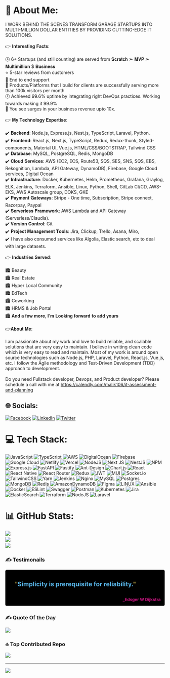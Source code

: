 # 💫 About Me:
I WORK BEHIND THE SCENES TRANSFORM GARAGE STARTUPS INTO MULTI-MILLION DOLLAR ENTITIES BY PROVIDING CUTTING-EDGE IT SOLUTIONS.<br><br>👉 𝐈𝐧𝐭𝐞𝐫𝐞𝐬𝐭𝐢𝐧𝐠 𝐅𝐚𝐜𝐭𝐬:<br><br>🕓 6+ Startups (and still counting) are served from 𝐒𝐜𝐫𝐚𝐭𝐜𝐡 ➢ 𝐌𝐕𝐏 ➢ 𝐌𝐮𝐥𝐭𝐢𝐦𝐢𝐥𝐥𝐢𝐨𝐧 $ 𝐁𝐮𝐬𝐢𝐧𝐞𝐬𝐬<br>⭐ 5-star reviews from customers<br>🎯 End to end support<br>💪 Products/Platforms that I build for clients are successfully serving more than 100k visitors per month<br>🕑 Achieved 99.6% uptime by integrating right DevOps practices. Working towards making it 99.9%<br>🚀 You see surges in your business revenue upto 10x.<br><br>👉 𝐌𝐲 𝐓𝐞𝐜𝐡𝐧𝐨𝐥𝐨𝐠𝐲 𝐄𝐱𝐩𝐞𝐫𝐭𝐢𝐬𝐞:<br><br>✔️ 𝐁𝐚𝐜𝐤𝐞𝐧𝐝: Node.js, Express.js, Nest.js, TypeScript, Laravel, Python.<br>✔️ 𝐅𝐫𝐨𝐧𝐭𝐞𝐧𝐝: React.js, Next.js, TypeScript, Redux, Redux-thunk, Styled-components, Material UI, Vue.js, HTML/CSS/BOOTSTRAP, Tailwind CSS<br>✔️ 𝐃𝐚𝐭𝐚𝐛𝐚𝐬𝐞: MySQL, PostgreSQL, Redis, MongoDB<br>✔️ 𝐂𝐥𝐨𝐮𝐝 𝐒𝐞𝐫𝐯𝐢𝐜𝐞𝐬: AWS (EC2, ECS, Route53, SQS, SES, SNS, SQS, EBS, Rekognition, Lambda, API Gateway, DynamoDB), Firebase, Google Cloud services, Digital Ocean<br>✔️ 𝐈𝐧𝐟𝐫𝐚𝐬𝐭𝐫𝐮𝐜𝐭𝐮𝐫𝐞: Docker, Kubernetes, Helm, Prometheus, Grafana, Graylog, ELK, Jenkins, Terraform, Ansible, Linux, Python, Shell, GitLab CI/CD, AWS-EKS, AWS Autoscale group, DOKS, GKE<br>✔️ 𝐏𝐚𝐲𝐦𝐞𝐧𝐭 𝐆𝐚𝐭𝐞𝐰𝐚𝐲𝐬: Stripe - One time, Subscription, Stripe connect, Razorpay, Paypal<br>✔️ 𝐒𝐞𝐫𝐯𝐞𝐫𝐥𝐞𝐬𝐬 𝐅𝐫𝐚𝐦𝐞𝐰𝐨𝐫𝐤: AWS Lambda and API Gateway (Serverless/Claudia).<br>✔️ 𝐕𝐞𝐫𝐬𝐢𝐨𝐧 𝐂𝐨𝐧𝐭𝐫𝐨𝐥: Git<br>✔️ 𝐏𝐫𝐨𝐣𝐞𝐜𝐭 𝐌𝐚𝐧𝐚𝐠𝐞𝐦𝐞𝐧𝐭 𝐓𝐨𝐨𝐥𝐬: Jira, Clickup, Trello, Asana, Miro,<br>✔️ I have also consumed services like Algolia, Elastic search, etc to deal with large datasets.<br><br>👉 𝐈𝐧𝐝𝐮𝐬𝐭𝐫𝐢𝐞𝐬 𝐒𝐞𝐫𝐯𝐞𝐝:<br><br>🏙 Beauty<br>🏙 Real Estate<br>🏙 Hyper Local Community<br>🏙 EdTech<br>🏙 Coworking<br>🏙 HRMS & Job Portal<br>🏙 𝐀𝐧𝐝 𝐚 𝐟𝐞𝐰 𝐦𝐨𝐫𝐞, 𝐈'𝐦 𝐋𝐨𝐨𝐤𝐢𝐧𝐠 𝐟𝐨𝐫𝐰𝐚𝐫𝐝 𝐭𝐨 𝐚𝐝𝐝 𝐲𝐨𝐮𝐫𝐬<br><br>👉𝐀𝐛𝐨𝐮𝐭 𝐌𝐞:<br><br>I am passionate about my work and love to build reliable, and scalable solutions that are very easy to maintain. I believe in writing clean code which is very easy to read and maintain. Most of my work is around open source technologies such as Node.js, PHP, Laravel, Python, React.js, Vue.js, etc. I follow the Agile methodology and Test-Driven Development (TDD) approach to development.<br><br>Do you need Fullstack developer, Devops, and Product developer? Please schedule a call with me at https://calendly.com/malik106/it-assessment-and-planning


## 🌐 Socials:
[![Facebook](https://img.shields.io/badge/Facebook-%231877F2.svg?logo=Facebook&logoColor=white)](https://www.facebook.com/malik.lakhani.96) [![LinkedIn](https://img.shields.io/badge/LinkedIn-%230077B5.svg?logo=linkedin&logoColor=white)](https://www.linkedin.com/in/malik-software-engineer/) [![Twitter](https://img.shields.io/badge/Twitter-%231DA1F2.svg?logo=Twitter&logoColor=white)](https://twitter.com/https://twitter.com/malik_lakhani67) 

# 💻 Tech Stack:
![JavaScript](https://img.shields.io/badge/javascript-%23323330.svg?style=for-the-badge&logo=javascript&logoColor=%23F7DF1E) ![TypeScript](https://img.shields.io/badge/typescript-%23007ACC.svg?style=for-the-badge&logo=typescript&logoColor=white) ![AWS](https://img.shields.io/badge/AWS-%23FF9900.svg?style=for-the-badge&logo=amazon-aws&logoColor=white) ![DigitalOcean](https://img.shields.io/badge/DigitalOcean-%230167ff.svg?style=for-the-badge&logo=digitalOcean&logoColor=white) ![Firebase](https://img.shields.io/badge/firebase-%23039BE5.svg?style=for-the-badge&logo=firebase) ![Google Cloud](https://img.shields.io/badge/Google%20Cloud-%234285F4.svg?style=for-the-badge&logo=google-cloud&logoColor=white) ![Netlify](https://img.shields.io/badge/netlify-%23000000.svg?style=for-the-badge&logo=netlify&logoColor=#00C7B7) ![Vercel](https://img.shields.io/badge/vercel-%23000000.svg?style=for-the-badge&logo=vercel&logoColor=white) ![NodeJS](https://img.shields.io/badge/node.js-6DA55F?style=for-the-badge&logo=node.js&logoColor=white) ![Next JS](https://img.shields.io/badge/Next-black?style=for-the-badge&logo=next.js&logoColor=white) ![NestJS](https://img.shields.io/badge/nestjs-%23E0234E.svg?style=for-the-badge&logo=nestjs&logoColor=white) ![NPM](https://img.shields.io/badge/NPM-%23000000.svg?style=for-the-badge&logo=npm&logoColor=white) ![Express.js](https://img.shields.io/badge/express.js-%23404d59.svg?style=for-the-badge&logo=express&logoColor=%2361DAFB) ![FastAPI](https://img.shields.io/badge/FastAPI-005571?style=for-the-badge&logo=fastapi) ![Fastify](https://img.shields.io/badge/fastify-%23000000.svg?style=for-the-badge&logo=fastify&logoColor=white) ![Ant-Design](https://img.shields.io/badge/-AntDesign-%230170FE?style=for-the-badge&logo=ant-design&logoColor=white) ![Chart.js](https://img.shields.io/badge/chart.js-F5788D.svg?style=for-the-badge&logo=chart.js&logoColor=white) ![React](https://img.shields.io/badge/react-%2320232a.svg?style=for-the-badge&logo=react&logoColor=%2361DAFB) ![React Native](https://img.shields.io/badge/react_native-%2320232a.svg?style=for-the-badge&logo=react&logoColor=%2361DAFB) ![React Router](https://img.shields.io/badge/React_Router-CA4245?style=for-the-badge&logo=react-router&logoColor=white) ![Redux](https://img.shields.io/badge/redux-%23593d88.svg?style=for-the-badge&logo=redux&logoColor=white) ![JWT](https://img.shields.io/badge/JWT-black?style=for-the-badge&logo=JSON%20web%20tokens) ![MUI](https://img.shields.io/badge/MUI-%230081CB.svg?style=for-the-badge&logo=material-ui&logoColor=white) ![Socket.io](https://img.shields.io/badge/Socket.io-black?style=for-the-badge&logo=socket.io&badgeColor=010101) ![TailwindCSS](https://img.shields.io/badge/tailwindcss-%2338B2AC.svg?style=for-the-badge&logo=tailwind-css&logoColor=white) ![Yarn](https://img.shields.io/badge/yarn-%232C8EBB.svg?style=for-the-badge&logo=yarn&logoColor=white) ![Jenkins](https://img.shields.io/badge/jenkins-%232C5263.svg?style=for-the-badge&logo=jenkins&logoColor=white) ![Nginx](https://img.shields.io/badge/nginx-%23009639.svg?style=for-the-badge&logo=nginx&logoColor=white) ![MySQL](https://img.shields.io/badge/mysql-%2300f.svg?style=for-the-badge&logo=mysql&logoColor=white) ![Postgres](https://img.shields.io/badge/postgres-%23316192.svg?style=for-the-badge&logo=postgresql&logoColor=white) ![MongoDB](https://img.shields.io/badge/MongoDB-%234ea94b.svg?style=for-the-badge&logo=mongodb&logoColor=white) ![Redis](https://img.shields.io/badge/redis-%23DD0031.svg?style=for-the-badge&logo=redis&logoColor=white) ![AmazonDynamoDB](https://img.shields.io/badge/Amazon%20DynamoDB-4053D6?style=for-the-badge&logo=Amazon%20DynamoDB&logoColor=white) 	![Figma](https://img.shields.io/badge/figma-%23F24E1E.svg?style=for-the-badge&logo=figma&logoColor=white) ![LINUX](https://img.shields.io/badge/Linux-FCC624?style=for-the-badge&logo=linux&logoColor=black) ![Ansible](https://img.shields.io/badge/ansible-%231A1918.svg?style=for-the-badge&logo=ansible&logoColor=white) ![Docker](https://img.shields.io/badge/docker-%230db7ed.svg?style=for-the-badge&logo=docker&logoColor=white) ![ESLint](https://img.shields.io/badge/ESLint-4B3263?style=for-the-badge&logo=eslint&logoColor=white) ![Swagger](https://img.shields.io/badge/-Swagger-%23Clojure?style=for-the-badge&logo=swagger&logoColor=white) ![Postman](https://img.shields.io/badge/Postman-FF6C37?style=for-the-badge&logo=postman&logoColor=white) ![Kubernetes](https://img.shields.io/badge/kubernetes-%23326ce5.svg?style=for-the-badge&logo=kubernetes&logoColor=white) ![Jira](https://img.shields.io/badge/jira-%230A0FFF.svg?style=for-the-badge&logo=jira&logoColor=white) ![ElasticSearch](https://img.shields.io/badge/-ElasticSearch-005571?style=for-the-badge&logo=elasticsearch) ![Terraform](https://img.shields.io/badge/terraform-%235835CC.svg?style=for-the-badge&logo=terraform&logoColor=white) ![NodeJS](https://img.shields.io/badge/node.js-6DA55F?style=for-the-badge&logo=node.js&logoColor=white) ![Laravel](https://img.shields.io/badge/laravel-%23FF2D20.svg?style=for-the-badge&logo=laravel&logoColor=white)
# 📊 GitHub Stats:
![](https://github-readme-stats.vercel.app/api?username=malik106&theme=dark&hide_border=true&include_all_commits=true&count_private=true)<br/>
![](https://github-readme-streak-stats.herokuapp.com/?user=malik106&theme=dark&hide_border=true)<br/>
![](https://github-readme-stats.vercel.app/api/top-langs/?username=malik106&theme=dark&hide_border=true&include_all_commits=true&count_private=true&layout=compact)

### ✍️ Testimonails

![Alt text](https://github.com/malik106/malik106/blob/master/Group%201.png "a title")

### ✍️ Quote Of the Day
![](https://quotes-github-readme.vercel.app/api?type=horizontal&theme=radical)



### 🔝 Top Contributed Repo
![](https://github-contributor-stats.vercel.app/api?username=malik106&limit=5&theme=dark&combine_all_yearly_contributions=true)

---
[![](https://visitcount.itsvg.in/api?id=malik106&icon=0&color=0)](https://visitcount.itsvg.in)

<!-- Proudly created with GPRM ( https://gprm.itsvg.in ) -->
